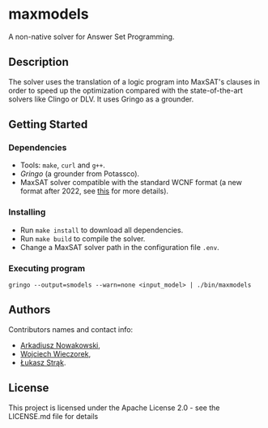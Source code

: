 # maxmodels

A non-native solver for Answer Set Programming.

## Description

The solver uses the translation of a logic program into MaxSAT's clauses in order to speed up
the optimization compared with the state-of-the-art solvers like Clingo or DLV. It uses Gringo as a grounder.

## Getting Started

### Dependencies

-   Tools: `make`, `curl` and `g++`.
-   _Gringo_ (a grounder from Potassco).
-   MaxSAT solver compatible with the standard WCNF format (a new format after 2022, see [this](https://maxsat-evaluations.github.io/2022/rules.html#input) for more details).

### Installing

-   Run `make install` to download all dependencies.
-   Run `make build` to compile the solver.
-   Change a MaxSAT solver path in the configuration file `.env`.

### Executing program

```
gringo --output=smodels --warn=none <input_model> | ./bin/maxmodels
```

## Authors

Contributors names and contact info:

-   [Arkadiusz Nowakowski](https://ab.us.edu.pl/emp?id=46971),
-   [Wojciech Wieczorek](https://kiia.ubb.edu.pl/pracownicy/dr-habwojciechwieczorek),
-   [Łukasz Strąk](https://ab.us.edu.pl/emp?id=47011).

## License

This project is licensed under the Apache License 2.0 - see the LICENSE.md file for details
